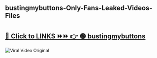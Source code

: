 
 ## bustingmybuttons-Only-Fans-Leaked-Videos-Files

# <h2><a href="https://mediaupload.pro?bustingmybuttons">🔗 Click to LINKS ⏩⏩ 👉 🟢 bustingmybuttons </a></h2>

<a href="https://mediaupload.pro?bustingmybuttons" rel="nofollow" data-target="animated-image.originalLink"><img src="https://i.ibb.co.com/xMMVF88/686577567.gif" alt="Viral Video Original" style="max-width: 100%; display: inline-block;" data-target="animated-image.originalImage"></a>